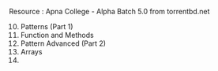 Resource : Apna College - Alpha Batch 5.0 from torrentbd.net

10. Patterns (Part 1) <br>
11. Function and Methods <br>
12. Pattern Advanced (Part 2) <br>
13. Arrays <br>
14. 